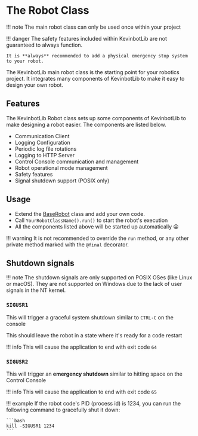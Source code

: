 # The Robot Class

!!! note
    The main robot class can only be used once within your project

!!! danger
    The safety features included within KevinbotLib are not guaranteed to always function.

    It is **always** recommended to add a physical emergency stop system to your robot.

The KevinbotLib main robot class is the starting point for your robotics project. It integrates many components of KevinbotLib to make it easy to design your own robot.

## Features

The KevinbotLib Robot class sets up some components of KevinbotLib to make designing a robot easier. The components are listed below.

* Communication Client
* Logging Configuration
* Periodic log file rotations
* Logging to HTTP Server
* Control Console communication and management
* Robot operational mode management
* Safety features
* Signal shutdown support (POSIX only)

## Usage

* Extend the [BaseRobot](reference/index.md#kevinbotlib.robot.BaseRobot) class and add your own code.
* Call `YourRobotClassName().run()` to start the robot's execution
* All the components listed above will be started up automatically 😀

!!! warning
    It is not recommended to override the `run` method, or any other private method marked with the `@final` decorator.

## Shutdown signals

!!! note
    The shutdown signals are only supported on POSIX OSes (like Linux or macOS). They are not supported on Windows due to the lack of user signals in the NT kernel.

### `SIGUSR1`

This will trigger a graceful system shutdown similar to `CTRL-C` on the console

This should leave the robot in a state where it's ready for a code restart

!!! info
    This will cause the application to end with exit code `64`

### `SIGUSR2`

This will trigger an **emergency shutdown** similar to hitting space on the Control Console

!!! info
    This will cause the application to end with exit code `65`

!!! example
    If the robot code's PID (process id) is 1234, you can run the following command to gracefully shut it down:
    
    ```bash
    kill -SIGUSR1 1234
    ```